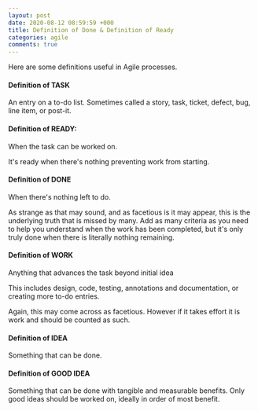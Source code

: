 ```yaml
---
layout: post
date: 2020-08-12 08:59:59 +000
title: Definition of Done & Definition of Ready
categories: agile
comments: true
---
```


Here are some definitions useful in Agile processes. 

#### Definition of TASK

An entry on a to-do list. Sometimes called a story, task, ticket,  defect, bug, line item, or post-it.

#### Definition of READY:

When the task can be worked on. 

It's ready when there's nothing preventing work from starting.
    
#### Definition of DONE

When there's nothing left to do. 

As strange as that may sound, and as facetious is it may appear, this is the underlying truth that is missed by many. Add as many criteria as you need to help you understand when the work has been completed, but it's only truly done when there is literally nothing remaining. 
    
#### Definition of WORK    

Anything that advances the task beyond initial idea
    
This includes design, code, testing, annotations and documentation, or creating more to-do entries. 

Again, this may come across as facetious. However if it takes effort it is work and should be counted as such.
    
#### Definition of IDEA

Something that can be done. 
   
#### Definition of GOOD IDEA

Something that can be done with tangible and measurable benefits. Only good ideas should be worked on, ideally in order of most benefit.

    

